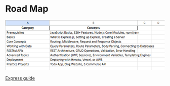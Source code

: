 <div style="text-align: 'center'">
<h1>Road Map</h1>
<img src="road map.png" alt="Road Map">

<a href="https://expressjs.com/en/guide/using-middleware.html"> Express guide </a>
  
</div>
